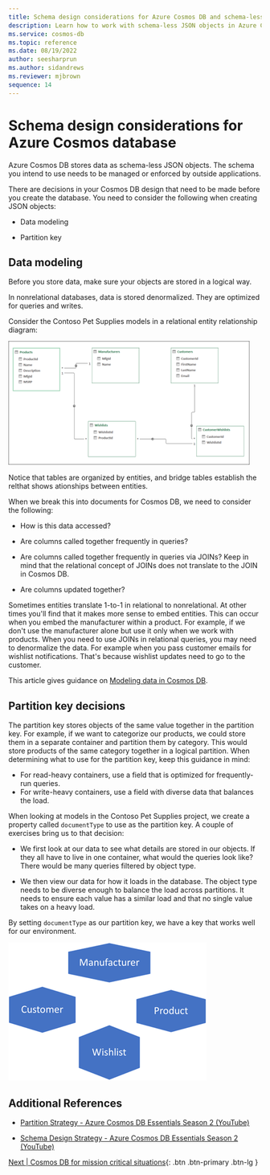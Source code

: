 ```yaml
---
title: Schema design considerations for Azure Cosmos DB and schema-less JSON objects
description: Learn how to work with schema-less JSON objects in Azure Cosmos database and about schema design considerations.
ms.service: cosmos-db
ms.topic: reference
ms.date: 08/19/2022
author: seesharprun
ms.author: sidandrews
ms.reviewer: mjbrown
sequence: 14
---
```


# Schema design considerations for Azure Cosmos database

Azure Cosmos DB stores data as schema-less JSON objects. The schema you intend to use needs to be managed or enforced by outside applications.

There are decisions in your Cosmos DB design that need to be made before you create the database. You need to consider the following when creating JSON objects:

- Data modeling

- Partition key

## Data modeling

Before you store data, make sure your objects are stored in a logical way.

In nonrelational databases, data is stored denormalized. They are optimized for queries and writes.

Consider the Contoso Pet Supplies models in a relational entity relationship diagram:

![Diagram that shows the Contoso Pet Supplies relational database model.](media/schema-considerations/contoso-pet-supplies-relational-database-model.png)

Notice that tables are organized by entities, and bridge tables establish the relthat shows ationships between entities.

When we break this into documents for Cosmos DB, we need to consider the following:

- How is this data accessed?

- Are columns called together frequently in queries?

- Are columns called together frequently in queries via JOINs? Keep in mind that the relational concept of JOINs does not translate to the JOIN in Cosmos DB.

- Are columns updated together?

Sometimes entities translate 1-to-1 in relational to nonrelational. At other times you'll find that it makes more sense to embed entities. This can occur when you embed the manufacturer within a product. For example, if we don't use the manufacturer alone but use it only when we work with products. When you need to use JOINs in relational queries, you may need to denormalize the data. For example when you pass customer emails for wishlist notifications. That's because wishlist updates need to go to the customer.

This article gives guidance on [Modeling data in Cosmos DB](https://docs.microsoft.com/azure/cosmos-db/sql/modeling-data).

## Partition key decisions

The partition key stores objects of the same value together in the partition key. For example, if we want to categorize our products, we could store them in a separate container and partition them by category. This would store products of the same category together in a logical partition. When determining what to use for the partition key, keep this guidance in mind:

- For read-heavy containers, use a field that is optimized for frequently-run queries.
- For write-heavy containers, use a field with diverse data that balances the load.

When looking at models in the Contoso Pet Supplies project, we create a property called `documentType` to use as the partition key. A couple of exercises bring us to that decision:

- We first look at our data to see what details are stored in our objects. If they all have to live in one container, what would the queries look like? There would be many queries filtered by object type.

- We then view our data for how it loads in the database. The object type needs to be diverse enough to balance the load across partitions. It needs to ensure each value has a similar load and that no single value takes on a heavy load.

By setting `documentType` as our partition key, we have a key that works well for our environment.

![Diagram showing the Contoso Pet Supplies partitions.](media/schema-considerations/contoso-pet-supplies-partitions.png)

## Additional References

- [Partition Strategy - Azure Cosmos DB Essentials Season 2 (YouTube)](https://www.youtube.com/watch?v=QLgK8yhKd5U)

- [Schema Design Strategy - Azure Cosmos DB Essentials Season 2 (YouTube)](https://www.youtube.com/watch?v=bKDaL-GRSAM)

[Next &#124; Cosmos DB for mission critical situations](mission-critical-situations-for-cosmos-db.md){: .btn .btn-primary .btn-lg }
